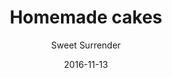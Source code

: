 ---
title: 'Homemade cakes'
description: 'See selection and price at the bar.'
color: '#ffffff'
category: snacks
tags: null
meta:
    id: b278da13ee8492a3395531fbc8ff16139c8fc0ec
    parentId: f20f57fa9c3d8bff0902cfb33f350091a3a48d51
    language: en
date: '2016-11-13'
author: 'Sweet Surrender'
---